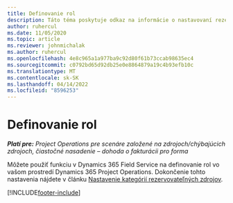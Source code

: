 ```yaml
---
title: Definovanie rol
description: Táto téma poskytuje odkaz na informácie o nastavovaní rezervovateľných kategórií zdrojov.
author: ruhercul
ms.date: 11/05/2020
ms.topic: article
ms.reviewer: johnmichalak
ms.author: ruhercul
ms.openlocfilehash: 4e8c965a1a977ba9c92d80f61b73ccab98635ec4
ms.sourcegitcommit: c0792bd65d92db25e0e8864879a19c4b93efb10c
ms.translationtype: MT
ms.contentlocale: sk-SK
ms.lasthandoff: 04/14/2022
ms.locfileid: "8596253"
---
```

# <a name="define-roles"></a>Definovanie rol

_**Platí pre:** Project Operations pre scenáre založené na zdrojoch/chýbajúcich zdrojoch, čiastočné nasadenie – dohoda o fakturácii pro forma_

Môžete použiť funkciu v Dynamics 365 Field Service na definovanie rol vo vašom prostredí Dynamics 365 Project Operations. Dokončenie tohto nastavenia nájdete v článku [Nastavenie kategórií rezervovateľných zdrojov](/dynamics365/field-service/set-up-bookable-resource-categories).


[!INCLUDE[footer-include](../includes/footer-banner.md)]